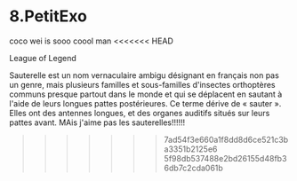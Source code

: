 # 8.PetitExo
coco
wei is sooo coool man
<<<<<<< HEAD

League of Legend

Sauterelle est un nom vernaculaire ambigu désignant en français non pas un genre, mais plusieurs familles et sous-familles d'insectes orthoptères communs presque partout dans le monde et qui se déplacent en sautant à l'aide de leurs longues pattes postérieures. Ce terme dérive de « sauter ». Elles ont des antennes longues, et des organes auditifs situés sur leurs pattes avant. 
MAis j'aime pas les sauterelles!!!!!!

>>>>>>> 7ad54f3e660a1f8dd8d6ce521c3ba3351b2125e6
>>>>>>> 5f98db537488e2bd26155d48fb36db7c2cda061b
